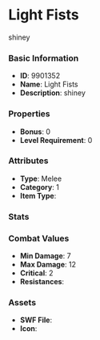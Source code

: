 # Light Fists

shiney

### Basic Information

- **ID**: 9901352
- **Name**: Light Fists
- **Description**: shiney

### Properties

- **Bonus**: 0
- **Level Requirement**: 0

### Attributes

- **Type**: Melee
- **Category**: 1
- **Item Type**: 

### Stats


### Combat Values

- **Min Damage**: 7
- **Max Damage**: 12
- **Critical**: 2
- **Resistances**: 

### Assets

- **SWF File**: 
- **Icon**: 

